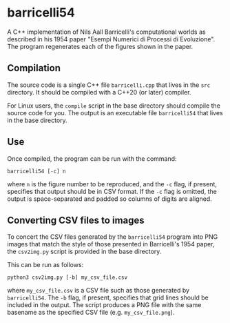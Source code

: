 # barricelli54
A C++ implementation of Nils Aall Barricelli's computational worlds as
described in his 1954 paper "Esempi Numerici di Processi di Evoluzione".
The program regenerates each of the figures shown in the paper.

## Compilation
The source code is a single C++ file `barricelli.cpp` that lives in the `src` directory. It should be compiled with a C++20 (or later) compiler.

For Linux users, the `compile` script in the base directory should
compile the source code for you. The output is an executable file
`barricelli54` that lives in the base directory.

## Use
Once compiled, the program can be run with the command:
```
barricelli54 [-c] n
```
where `n` is the figure number to be reproduced, and the `-c` flag,
if present, specifies that output should be in CSV format. If the `-c`
flag is omitted, the output is space-separated and padded so columns
of digits are aligned.

## Converting CSV files to images
To concert the CSV files generated by the `barricelli54` program into
PNG images that match the style of those presented in Barricelli's 1954
paper, the `csv2img.py` script is provided in the base directory.

This can be run as follows:
```
python3 csv2img.py [-b] my_csv_file.csv
```
where `my_csv_file.csv` is a CSV file such as those generated by
`barricelli54`. The `-b` flag, if present, specifies that grid lines
should be included in the output. The script produces a PNG file
with the same basename as the specified CSV file (e.g. `my_csv_file.png`).



